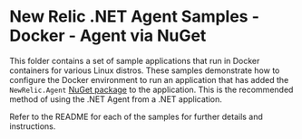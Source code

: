 # New Relic .NET Agent Samples - Docker - Agent via NuGet

This folder contains a set of sample applications that run in Docker containers for various Linux distros. These samples
demonstrate how to configure the Docker environment to run an application that has added the `NewRelic.Agent` [NuGet package](https://www.nuget.org/packages/NewRelic.Agent)
to the application. This is the recommended method of using the .NET Agent from a .NET application.

Refer to the README for each of the samples for further details and instructions.
